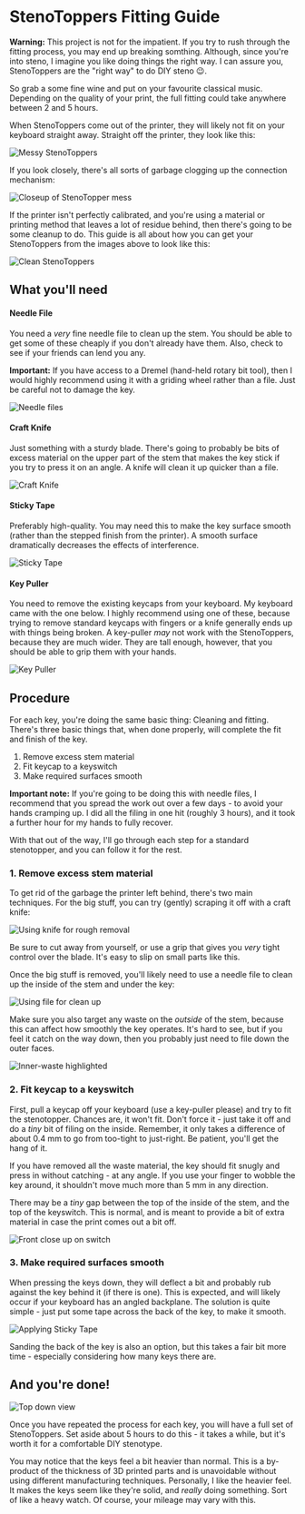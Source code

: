 # StenoToppers Fitting Guide

**Warning:** This project is not for the impatient. If you try to rush through the fitting process, you may end up breaking somthing. Although, since you're into steno, I imagine you like doing things the right way. I can assure you, StenoToppers are the "right way" to do DIY steno :wink:.

So grab a some fine wine and put on your favourite classical music. Depending on the quality of your print, the full fitting could take anywhere between 2 and 5 hours.

When StenoToppers come out of the printer, they will likely not fit on your keyboard straight away. Straight off the printer, they look like this:

![Messy StenoToppers](http://imgur.com/KLbvj43.jpg)

If you look closely, there's all sorts of garbage clogging up the connection mechanism:

![Closeup of StenoTopper mess](http://imgur.com/HdfwgzG.jpg)

If the printer isn't perfectly calibrated, and you're using a material or printing method that leaves a lot of residue behind, then there's going to be some cleanup to do. This guide is all about how you can get your StenoToppers from the images above to look like this:

![Clean StenoToppers](http://imgur.com/kPWKUaw.jpg)


## What you'll need

#### Needle File

You need a *very* fine needle file to clean up the stem. You should be able to get some of these cheaply if you don't already have them. Also, check to see if your friends can lend you any.

**Important:** If you have access to a Dremel (hand-held rotary bit tool), then I would highly recommend using it with a griding wheel rather than a file. Just be careful not to damage the key.

![Needle files](http://imgur.com/2USf4c8.jpg)

#### Craft Knife

Just something with a sturdy blade. There's going to probably be bits of excess material on the upper part of the stem that makes the key stick if you try to press it on an angle. A knife will clean it up quicker than a file.

![Craft Knife](http://imgur.com/fGOeeLT.jpg)

#### Sticky Tape

Preferably high-quality. You may need this to make the key surface smooth (rather than the stepped finish from the printer). A smooth surface dramatically decreases the effects of interference.

![Sticky Tape](http://imgur.com/fLlFUXF.jpg)

#### Key Puller

You need to remove the existing keycaps from your keyboard. My keyboard came with the one below. I highly recommend using one of these, because trying to remove standard keycaps with fingers or a knife generally ends up with things being broken. A key-puller *may* not work with the StenoToppers, because they are much wider. They are tall enough, however, that you should be able to grip them with your hands.

![Key Puller](http://imgur.com/vehM8NO.jpg)

## Procedure

For each key, you're doing the same basic thing: Cleaning and fitting. There's three basic things that, when done properly, will complete the fit and finish of the key.

1. Remove excess stem material
2. Fit keycap to a keyswitch
3. Make required surfaces smooth

**Important note:** If you're going to be doing this with needle files, I recommend that you spread the work out over a few days - to avoid your hands cramping up. I did all the filing in one hit (roughly 3 hours), and it took a further hour for my hands to fully recover.

With that out of the way, I'll go through each step for a standard stenotopper, and you can follow it for the rest.

### 1. Remove excess stem material

To get rid of the garbage the printer left behind, there's two main techniques. For the big stuff, you can try (gently) scraping it off with a craft knife:

![Using knife for rough removal](http://imgur.com/Y5XfWbT.jpg)

Be sure to cut away from yourself, or use a grip that gives you *very* tight control over the blade. It's easy to slip on small parts like this.

Once the big stuff is removed, you'll likely need to use a needle file to clean up the inside of the stem and under the key:

![Using file for clean up](http://imgur.com/NY0HVBs.jpg)


Make sure you also target any waste on the *outside* of the stem, because this can affect how smoothly the key operates. It's hard to see, but if you feel it catch on the way down, then you probably just need to file down the outer faces.

![Inner-waste highlighted](http://imgur.com/O8iq5dY.jpg)



### 2. Fit keycap to a keyswitch

First, pull a keycap off your keyboard (use a key-puller please) and try to fit the stenotopper. Chances are, it won't fit. Don't force it - just take it off and do a *tiny* bit of filing on the inside. Remember, it only takes a difference of about 0.4 mm to go from too-tight to just-right. Be patient, you'll get the hang of it.

If you have removed all the waste material, the key should fit snugly and press in without catching - at any angle. If you use your finger to wobble the key around, it shouldn't move much more than 5 mm in any direction.

There may be a *tiny* gap between the top of the inside of the stem, and the top of the keyswitch. This is normal, and is meant to provide a bit of extra material in case the print comes out a bit off.

![Front close up on switch](http://imgur.com/WaHuLjC.jpg)


### 3. Make required surfaces smooth

When pressing the keys down, they will deflect a bit and probably rub against the key behind it (if there is one). This is expected, and will likely occur if your keyboard has an angled backplane. The solution is quite simple - just put some tape across the back of the key, to make it smooth.

![Applying Sticky Tape](http://imgur.com/9idCerX.jpg)

Sanding the back of the key is also an option, but this takes a fair bit more time - especially considering how many keys there are.

## And you're done!

![Top down view](http://imgur.com/FRwXu8x.jpg)

Once you have repeated the process for each key, you will have a full set of StenoToppers. Set aside about 5 hours to do this - it takes a while, but it's worth it for a comfortable DIY stenotype.

You may notice that the keys feel a bit heavier than normal. This is a by-product of the thickness of 3D printed parts and is unavoidable without using different manufacturing techniques. Personally, I like the heavier feel. It makes the keys seem like they're solid, and *really* doing something. Sort of like a heavy watch. Of course, your mileage may vary with this.